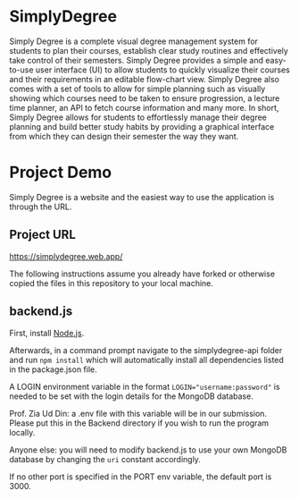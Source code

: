 # SimplyDegree
Simply Degree is a complete visual degree management system for students to plan their courses, establish clear study routines and effectively take control of their semesters. 
Simply Degree provides a simple and easy-to-use user interface (UI) to allow students to quickly visualize their courses and their requirements in an editable flow-chart view. 
Simply Degree also comes with a set of tools to allow for simple planning such as visually showing which courses need to be taken to ensure progression, a lecture time planner, an API to fetch course information and many more. 
In short, Simply Degree allows for students to effortlessly manage their degree planning and build better study habits by providing a graphical interface from which they can design their semester the way they want.
  

# Project Demo
Simply Degree is a website and the easiest way to use the application is through the URL.

## Project URL
https://simplydegree.web.app/

The following instructions assume you already have forked or otherwise copied the files in this repository to your local machine.
## backend.js
First, install [Node.js](https://nodejs.org/en/).

Afterwards, in a command prompt navigate to the simplydegree-api folder and run `npm install` which will automatically install all dependencies listed in the package.json file.

A LOGIN environment variable in the format `LOGIN="username:password"` is needed to be set with the login details for the MongoDB database.

Prof. Zia Ud Din: a .env file with this variable will be in our submission. Please put this in the Backend directory if you wish to run the program locally.

Anyone else: you will need to modify backend.js to use your own MongoDB database by changing the `uri` constant accordingly.

If no other port is specified in the PORT env variable, the default port is 3000.
